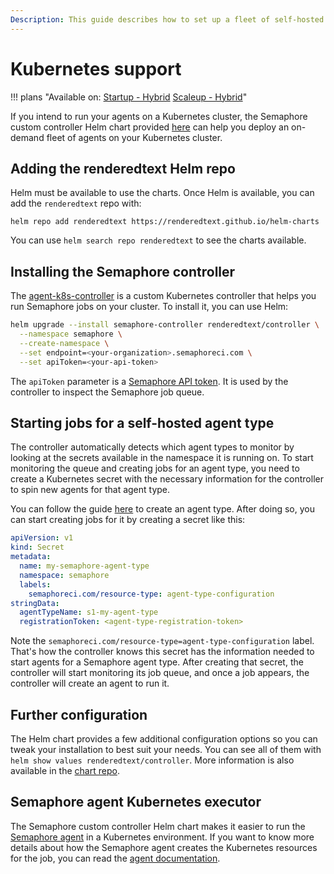 ```yaml
---
Description: This guide describes how to set up a fleet of self-hosted agents in your Kubernetes cluster
---
```


# Kubernetes support

!!! plans "Available on: <span class="plans-box">[Startup - Hybrid]([/account-management/discounts/](https://semaphoreci.com/pricing))</span> <span class="plans-box">[Scaleup - Hybrid]([/account-management/discounts/](https://semaphoreci.com/pricing))</span>"

If you intend to run your agents on a Kubernetes cluster, the Semaphore custom controller Helm chart provided [here][helm-charts] can help you deploy an on-demand fleet of agents on your Kubernetes cluster.

## Adding the renderedtext Helm repo

Helm must be available to use the charts. Once Helm is available, you can add the `renderedtext` repo with:

```
helm repo add renderedtext https://renderedtext.github.io/helm-charts
```

You can use `helm search repo renderedtext` to see the charts available.

## Installing the Semaphore controller

The [agent-k8s-controller][agent-k8s-controller] is a custom Kubernetes controller that helps you run Semaphore jobs on your cluster. To install it, you can use Helm:

```bash
helm upgrade --install semaphore-controller renderedtext/controller \
  --namespace semaphore \
  --create-namespace \
  --set endpoint=<your-organization>.semaphoreci.com \
  --set apiToken=<your-api-token>
```

The `apiToken` parameter is a [Semaphore API token][API token]. It is used by the controller to inspect the Semaphore job queue.

## Starting jobs for a self-hosted agent type

The controller automatically detects which agent types to monitor by looking at the secrets available in the namespace it is running on. To start monitoring the queue and creating jobs for an agent type, you need to create a Kubernetes secret with the necessary information for the controller to spin new agents for that agent type.

You can follow the guide [here][create agent type] to create an agent type. After doing so, you can start creating jobs for it by creating a secret like this:

```yaml
apiVersion: v1
kind: Secret
metadata:
  name: my-semaphore-agent-type
  namespace: semaphore
  labels:
    semaphoreci.com/resource-type: agent-type-configuration
stringData:
  agentTypeName: s1-my-agent-type
  registrationToken: <agent-type-registration-token>
```

Note the `semaphoreci.com/resource-type=agent-type-configuration` label. That's how the controller knows this secret has the information needed to start agents for a Semaphore agent type. After creating that secret, the controller will start monitoring its job queue, and once a job appears, the controller will create an agent to run it.

## Further configuration

The Helm chart provides a few additional configuration options so you can tweak your installation to best suit your needs. You can see all of them with `helm show values renderedtext/controller`. More information is also available in the [chart repo][controller chart].

## Semaphore agent Kubernetes executor

The Semaphore custom controller Helm chart makes it easier to run the [Semaphore agent][semaphore agent] in a Kubernetes environment. If you want to know more details about how the Semaphore agent creates the Kubernetes resources for the job, you can read the [agent documentation][kubernetes executor].

[helm-charts]: https://github.com/renderedtext/helm-charts
[controller chart]: https://github.com/renderedtext/helm-charts/tree/main/charts/controller
[semaphore agent]: https://github.com/semaphoreci/agent
[agent-k8s-controller]: https://github.com/renderedtext/agent-k8s-controller
[kubernetes executor]: https://github.com/semaphoreci/agent/blob/master/docs/kubernetes-executor.md
[API token]: /reference/api-v1alpha/#authentication
[create agent type]: /ci-cd-environment/self-hosted-agent-types/

